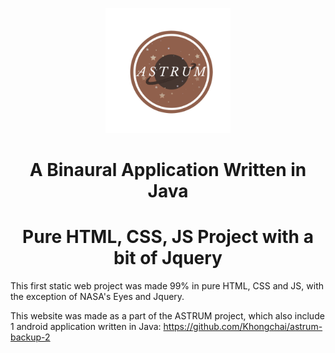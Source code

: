 <p align="center">
    <img alt="Astrum Logo" src="https://github.com/Khongchai/ASTRUM-2020/blob/master/pictures/webicontransparent.png?raw=true" width="200" />
</p>

<h1 align="center">
  A Binaural Application Written in Java
</h1>

<h1 align="center">
  Pure HTML, CSS, JS Project with a bit of Jquery
</h1> 

This first static web project was made 99% in pure HTML, CSS and JS, with the exception of NASA's Eyes and Jquery.

This website was made as a part of the ASTRUM project, which also include 1 android application written in Java: https://github.com/Khongchai/astrum-backup-2

